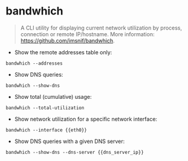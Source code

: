 # bandwhich

> A CLI utility for displaying current network utilization by process, connection or remote IP/hostname.
> More information: <https://github.com/imsnif/bandwhich>.

- Show the remote addresses table only:

`bandwhich --addresses`

- Show DNS queries:

`bandwhich --show-dns`

- Show total (cumulative) usage:

`bandwhich --total-utilization`

- Show network utilization for a specific network interface:

`bandwhich --interface {{eth0}}`

- Show DNS queries with a given DNS server:

`bandwhich --show-dns --dns-server {{dns_server_ip}}`
